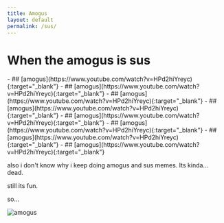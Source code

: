 ```yaml
---
title: Amogus
layout: default
permalink: /sus/
---
```


<h1 class="title"> When the amogus is sus </h1>
- ## [amogus](https://www.youtube.com/watch?v=HPd2hiYreyc){:target="_blank"}
	- ## [amogus](https://www.youtube.com/watch?v=HPd2hiYreyc){:target="_blank"}
		- ## [amogus](https://www.youtube.com/watch?v=HPd2hiYreyc){:target="_blank"}
			- ## [amogus](https://www.youtube.com/watch?v=HPd2hiYreyc){:target="_blank"}
				- ## [amogus](https://www.youtube.com/watch?v=HPd2hiYreyc){:target="_blank"}
					- ## [amogus](https://www.youtube.com/watch?v=HPd2hiYreyc){:target="_blank"}
						- ## [amogus](https://www.youtube.com/watch?v=HPd2hiYreyc){:target="_blank"}
							- ## [amogus](https://www.youtube.com/watch?v=HPd2hiYreyc){:target="_blank"}

also i don't know why i keep doing amogus and sus memes. Its kinda... dead.

still its fun.

so...

<img src="/assets/images/amogus.jpeg" alt="amogus">


